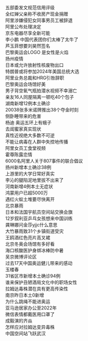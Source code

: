 五部委发文规范信用评级  
全红婵父亲称不收房产现金捐赠  
阿里涉嫌侵犯女同事男员工被辞退  
阿里公布处理决定  
京东电器尽享全新可能  
李小鹏 中国代表团你们太棒了太牛了  
芦玉菲想要刘昊然签名  
巴黎奥运会LOGO 是女性是火焰  
扬州疫情  
日本或允许放射性核废物出口  
特朗普或将参加2024年美国总统大选  
阿里业务总裁和HRG引咎辞职  
巴黎奥运会场馆好美  
男子背空氧气瓶拍潜水视频不幸溺亡  
亲友16人同屋隔离一顿吃40个包子  
湖南新增12例本土确诊  
20038张多米诺牌推出38个夺金时刻  
侧卧睡带来的危害  
杨迪 奥运五环上有蛾子  
去闺蜜家真实现状  
真性近视绝大多数不可逆  
不能让病毒在人群中失控地传播  
阿里女员工食堂视频  
霍尊陈露恋情  
6000名阿里人关于807事件的联合倡议  
扬州新增本土确诊38例  
上游里的大学日常好真实  
李沁的腿陷泥地里拔不出来了  
河南新增4例本土无症状  
鸿蒙用户已超5000万  
遇红火蚁土堆要尽快离开  
北京暴雨  
日本和法国宇航员空间站交换会旗  
12岁叙利亚乒乓女孩想来中国训练  
龚琳娜问金莎yjjc什么意思  
大竹暴雨致31个乡镇街道受灾  
王鸥酒红色亮片高叉裙  
北京冬奥会场馆有多好看  
海口核酸医护身绑冰棒防中暑  
吴京微博评论区  
过去17天中国奥运健儿带来的感动  
玉楼春  
31省区市新增本土确诊94例  
谁来保护丑陋酒局文化中的职场女性  
拉姆达毒株潜在具有更高传染性  
南京昨日本土0新增  
为什么跳绳不能进奥运  
亚马逊居家办公至2022年  
微信表情都戴医用口罩了  
成毅演的齐焱  
怎样应对拉姆达变异毒株  
中国空间站飞跃武汉  
